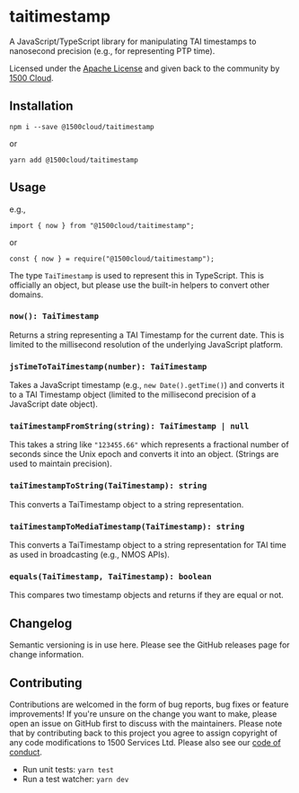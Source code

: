 # taitimestamp

A JavaScript/TypeScript library for manipulating TAI timestamps to nanosecond
precision (e.g., for representing PTP time).

Licensed under the [Apache License](./LICENSE) and given back to the
community by [1500 Cloud](https://www.1500cloud.com/).

## Installation

    npm i --save @1500cloud/taitimestamp

or

    yarn add @1500cloud/taitimestamp

## Usage

e.g.,

    import { now } from "@1500cloud/taitimestamp";

or

    const { now } = require("@1500cloud/taitimestamp");

The type `TaiTimestamp` is used to represent this in TypeScript. This is
officially an object, but please use the built-in helpers to convert other
domains.

### `now(): TaiTimestamp`

Returns a string representing a TAI Timestamp for the current date. This is
limited to the millisecond resolution of the underlying JavaScript platform. 

### `jsTimeToTaiTimestamp(number): TaiTimestamp`

Takes a JavaScript timestamp (e.g., `new Date().getTime()`) and converts it
to a TAI Timestamp object (limited to the millisecond precision of a
JavaScript date object).

### `taiTimestampFromString(string): TaiTimestamp | null`

This takes a string like `"123455.66"` which represents a fractional number
of seconds since the Unix epoch and converts it into an object. (Strings are
used to maintain precision).

### `taiTimestampToString(TaiTimestamp): string`

This converts a TaiTimestamp object to a string representation.

### `taiTimestampToMediaTimestamp(TaiTimestamp): string`

This converts a TaiTimestamp object to a string representation for TAI time
as used in broadcasting (e.g., NMOS APIs).

### `equals(TaiTimestamp, TaiTimestamp): boolean`

This compares two timestamp objects and returns if they are equal or not.

## Changelog

Semantic versioning is in use here. Please see the GitHub releases page for
change information.

## Contributing

Contributions are welcomed in the form of bug reports, bug fixes or feature
improvements! If you're unsure on the change you want to make, please open
an issue on GitHub first to discuss with the maintainers. Please note that by
contributing back to this project you agree to assign copyright of any code
modifications to 1500 Services Ltd. Please also see our [code of conduct](./CODE_OF_CONDUCT.md).

* Run unit tests: `yarn test`
* Run a test watcher: `yarn dev`